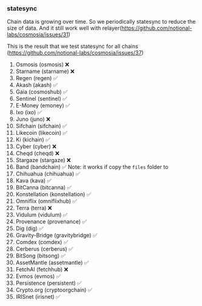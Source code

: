 ### statesync

Chain data is growing over time. So we periodically statesync to reduce the size of data. And it still work well with relayer(https://github.com/notional-labs/cosmosia/issues/31)

This is the result that we test statesync for all chains (https://github.com/notional-labs/cosmosia/issues/37)


1.  Osmosis (osmosis) :x:
2. Starname (starname) :x:
3. Regen (regen) :white_check_mark:
4. Akash (akash) :white_check_mark:
5. Gaia (cosmoshub) :white_check_mark:
6. Sentinel (sentinel) :white_check_mark:
7. E-Money (emoney) :white_check_mark:
8. Ixo (ixo) :white_check_mark:
9. Juno (juno) :x:
10. Sifchain (sifchain) :white_check_mark:
11. Likecoin (likecoin) :white_check_mark:
12. Ki (kichain) :white_check_mark:
13. Cyber (cyber) :x:
14. Cheqd (cheqd) :x:
15. Stargaze (stargaze) :x:
16. Band (bandchain) :white_check_mark: Note: it works if copy the `files` folder to
17. Chihuahua (chihuahua) :white_check_mark:
18. Kava (kava)  :white_check_mark:
19. BitCanna (bitcanna) :white_check_mark:
20. Konstellation (konstellation) :white_check_mark:
21. Omniflix (omniflixhub) :white_check_mark:
22. Terra (terra) :x:
23. Vidulum (vidulum) :white_check_mark:
24. Provenance (provenance) :white_check_mark:
25. Dig (dig) :white_check_mark:
26. Gravity-Bridge (gravitybridge) :white_check_mark:
27. Comdex (comdex) :white_check_mark:
28. Cerberus (cerberus) :white_check_mark:
29. BitSong (bitsong) :white_check_mark:
30. AssetMantle (assetmantle) :white_check_mark:
31. FetchAI (fetchhub) :x:
32. Evmos (evmos) :white_check_mark:
33. Persistence (persistent) :white_check_mark:
34. Crypto.org (cryptoorgchain) :white_check_mark:
35. IRISnet (irisnet) :white_check_mark:
